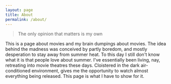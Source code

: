 ```yaml
---
layout: page
title: About
permalink: /about/
---
```

> The only opinion that matters is my own

This is a page about movies and my brain dumpings about movies. The idea behind the madness was conceived by partly boredom, and mostly desperation to stay away from summer heat. To this day I still don't know what it is that people love about summer. I've essentially been living, nay, retreating into movie theatres these days. Cloistered in the dark air-conditioned environment, gives me the opportunity to watch almost everything being released. This page is what I have to show for it.
